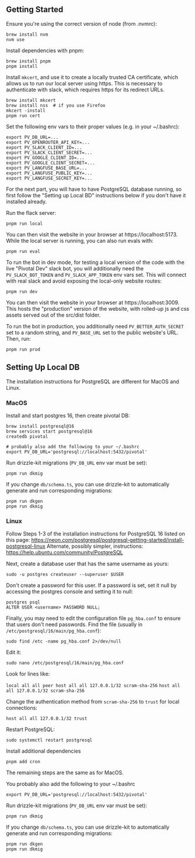 ## Getting Started

Ensure you're using the correct version of node (from .nvmrc):
```
brew install nvm
nvm use
```

Install dependencies with pnpm:
```
brew install pnpm
pnpm install
```

Install `mkcert`, and use it to create a locally trusted CA certificate, which allows us to run our local server using https. This is necessary to authenticate with slack, which requires https for its redirect URLs.
```
brew install mkcert
brew install nss  # if you use Firefox
mkcert -install
pnpm run cert
```

Set the following env vars to their proper values (e.g. in your ~/.bashrc):
```
export PV_DB_URL=...
export PV_OPENROUTER_API_KEY=...
export PV_SLACK_CLIENT_ID=...
export PV_SLACK_CLIENT_SECRET=...
export PV_GOOGLE_CLIENT_ID=...
export PV_GOOGLE_CLIENT_SECRET=...
export PV_LANGFUSE_BASE_URL=...
export PV_LANGFUSE_PUBLIC_KEY=...
export PV_LANGFUSE_SECRET_KEY=...
```

For the next part, you will have to have PostgreSQL database running, so first follow the "Setting up Local BD" instructions below if you don't have it installed already.

Run the flack server:
```
pnpm run local
```

You can then visit the website in your browser at https://localhost:5173. While the local server is running, you can also run evals with:
```
pnpm run eval
```

To run the bot in dev mode, for testing a local version of the code with the live "Pivotal Dev" slack bot, you will additionally need the `PV_SLACK_BOT_TOKEN` and `PV_SLACK_APP_TOKEN` env vars set. This will connect with real slack and avoid exposing the local-only website routes:
```
pnpm run dev
```

You can then visit the website in your browser at https://localhost:3009. This hosts the "production" version of the website, with rolled-up js and css assets served out of the src/dist folder.

To run the bot in production, you additionally need `PV_BETTER_AUTH_SECRET` set to a random string, and `PV_BASE_URL` set to the public website's URL. Then, run:
```
pnpm run prod
```

## Setting Up Local DB

The installation instructions for PostgreSQL are different for MacOS and Linux.

### MacOS

Install and start postgres 16, then create pivotal DB:
```
brew install postgresql@16
brew services start postgresql@16
createdb pivotal

# probably also add the following to your ~/.bashrc
export PV_DB_URL='postgresql://localhost:5432/pivotal'
```

Run drizzle-kit migrations (`PV_DB_URL` env var must be set):
```
pnpm run dkmig
```

If you change `db/schema.ts`, you can use drizzle-kit to automatically generate and run corresponding migrations:
```
pnpm run dkgen
pnpm run dkmig
```

### Linux

Follow Steps 1-3 of the installation instructions for PostgreSQL 16 listed on this page: https://neon.com/postgresql/postgresql-getting-started/install-postgresql-linux
Alternate, possibly simpler, instructions: https://help.ubuntu.com/community/PostgreSQL

Next, create a database user that has the same username as yours:

```
sudo -u postgres createuser --superuser $USER
```

Don't create a password for this user. If a password is set, set it null by accessing the postgres console and setting it to null:

```
postgres psql
ALTER USER <username> PASSWORD NULL;
```

Finally, you may need to edit the configuration file `pg_hba.conf` to ensure that users don't need passwords. Find the file (usually in `/etc/postgresql/16/main/pg_hba.conf`):

`sudo find /etc -name pg_hba.conf 2>/dev/null`

Edit it:

`sudo nano /etc/postgresql/16/main/pg_hba.conf`

Look for lines like:

`local all all peer host all all 127.0.0.1/32 scram-sha-256`
`host all all 127.0.0.1/32 scram-sha-256`

Change the authentication method from `scram-sha-256` to `trust` for local connections:


`host all all 127.0.0.1/32 trust`

Restart PostgreSQL:

`sudo systemctl restart postgresql`

Install additional dependencies

```
pnpm add cron
```

The remaining steps are the same as for MacOS.

You probably also add the following to your ~/.bashrc

```
export PV_DB_URL='postgresql://localhost:5432/pivotal'
```

Run drizzle-kit migrations (`PV_DB_URL` env var must be set):
```
pnpm run dkmig
```

If you change `db/schema.ts`, you can use drizzle-kit to automatically generate and run corresponding migrations:
```
pnpm run dkgen
pnpm run dkmig
```